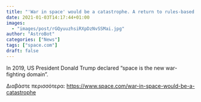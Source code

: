 ```yaml
---
title: "'War in space' would be a catastrophe. A return to rules-based cooperation is the only way to keep space peaceful"
date: 2021-01-03T14:17:44+01:00
images:
  - "images/post/rGQyuuzhsiRXpDzNvSSMai.jpg"
author: "AstroBot"
categories: ["News"]
tags: ["space.com"]
draft: false
---
```


In 2019, US President Donald Trump declared “space is the new war-fighting domain”. 

Διαβάστε περισσότερα: https://www.space.com/war-in-space-would-be-a-catastrophe
